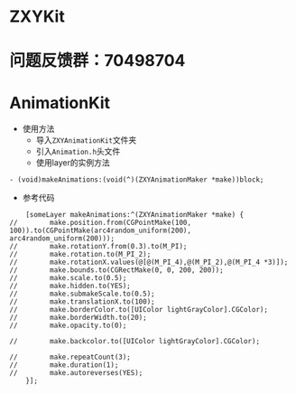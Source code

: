 # ZXYKit
# 问题反馈群：70498704
# AnimationKit
- 使用方法
    - 导入`ZXYAnimationKit`文件夹
    - 引入`Animation.h`头文件
    - 使用layer的实例方法

```objc
- (void)makeAnimations:(void(^)(ZXYAnimationMaker *make))block;
 ```
 - 参考代码

```objc
    [someLayer makeAnimations:^(ZXYAnimationMaker *make) {
//        make.position.from(CGPointMake(100, 100)).to(CGPointMake(arc4random_uniform(200), arc4random_uniform(200)));
//        make.rotationY.from(0.3).to(M_PI);
//        make.rotation.to(M_PI_2);
//        make.rotationX.values(@[@(M_PI_4),@(M_PI_2),@(M_PI_4 *3)]);
//        make.bounds.to(CGRectMake(0, 0, 200, 200));
//        make.scale.to(0.5);
//        make.hidden.to(YES);
//        make.submakeScale.to(0.5);
//        make.translationX.to(100);
//        make.borderColor.to([UIColor lightGrayColor].CGColor);
//        make.borderWidth.to(20);
//        make.opacity.to(0);

//        make.backcolor.to([UIColor lightGrayColor].CGColor);

//        make.repeatCount(3);
//        make.duration(1);
//        make.autoreverses(YES);
    }];

 ```
